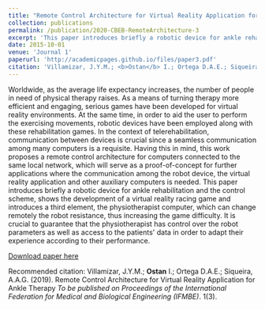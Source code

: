```yaml
---
title: "Remote Control Architecture for Virtual Reality Application for Ankle Therapy"
collection: publications
permalink: /publication/2020-CBEB-RemoteArchitecture-3
excerpt: 'This paper introduces briefly a robotic device for ankle rehabilitation and the control scheme, shows the development of a virtual reality racing game and introduces a third element, the physiotherapist computer, which can change remotely the robot resistance, thus increasing the game difficulty.'
date: 2015-10-01
venue: 'Journal 1'
paperurl: 'http://academicpages.github.io/files/paper3.pdf'
citation: 'Villamizar, J.Y.M.; <b>Ostan</b> I.; Ortega D.A.E.; Siqueira, A.A.G. (2019). &quot;Remote Control Architecture for Virtual Reality Application for Ankle Therapy&quot; <i>To be published on Proceedings of the International Federation for Medical and Biological Engineering (IFMBE)</i>. 1(3).'
---
```

Worldwide, as the average life expectancy increases, the number of people in need of physical therapy raises. As a means of turning therapy more efficient and engaging, serious games have been developed for virtual reality environments. At the same time, in order to aid the user to perform the exercising movements, robotic devices have been employed along with these rehabilitation games. In the context of telerehabilitation, communication between devices is crucial since a seamless communication among many computers is a requisite. 
Having this in mind, this work proposes a remote control architecture for computers connected to the same local network, which will serve as a proof-of-concept for further applications where the communication among the robot device, the virtual reality application and other auxiliary computers is needed. This paper introduces briefly a robotic device for ankle rehabilitation and the control scheme, shows the development of a virtual reality racing game and introduces a third element, the physiotherapist computer, which can change remotely the robot resistance, thus increasing the game difficulty. It is crucial to guarantee that the physiotherapist has control over the robot parameters as well as access to the patients' data in order to adapt their experience according to their performance.

[Download paper here](http://academicpages.github.io/files/paper3.pdf)

Recommended citation: Villamizar, J.Y.M.; <b>Ostan</b> I.; Ortega D.A.E.; Siqueira, A.A.G. (2019). Remote Control Architecture for Virtual Reality Application for Ankle Therapy <i>To be published on Proceedings of the International Federation for Medical and Biological Engineering (IFMBE)</i>. 1(3).